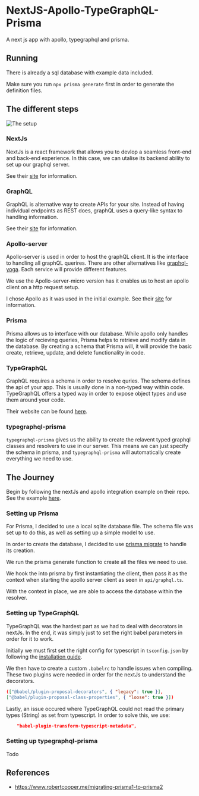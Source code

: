 # NextJS-Apollo-TypeGraphQL-Prisma

A next js app with apollo, typegraphql and prisma.

## Running

There is already a sql database with example data included.

Make sure you run `npx prisma generate` first in order to generate the definition files.

## The different steps

![The setup](https://i.imgur.com/TnU4l2W.png)

### NextJs

NextJs is a react framework that allows you to devlop a seamless front-end and back-end experience. In this case, we can utalise its backend ability to set up our graphql server.

See their [site](https://nextjs.org/) for information.

### GraphQL

GraphQL is alternative way to create APIs for your site. Instead of having individual endpoints as REST does, graphQL uses a query-like syntax to handling information.

See their [site](https://graphql.org/) for information.

### Apollo-server

Apollo-server is used in order to host the graphQL client. It is the interface to handling all graphQL querires. There are other alternatives like [graphql-yoga](https://github.com/prisma-labs/graphql-yoga). Each service will provide different features.

We use the Apollo-server-micro version has it enables us to host an apollo client on a http request setup.

I chose Apollo as it was used in the initial example. See their [site](https://www.apollographql.com/) for information.

### Prisma

Prisma allows us to interface with our database. While apollo only handles the logic of recieving queries, Prisma helps to retrieve and modify data in the database. By creating a schema that Prisma will, it will provide the basic create, retrieve, update, and delete functionality in code.

### TypeGraphQL

GraphQL requires a schema in order to resolve quries. The schema defines the api of your app. This is usually done in a non-typed way within code. TypeGraphQL offers a typed way in order to expose object types and use them around your code.

Their website can be found [here](https://typegraphql.com/).

### typegraphql-prisma

`typegraphql-prisma` gives us the ability to create the relavent typed graphql classes and resolvers to use in our server. This means we can just specify the schema in prisma, and `typegraphql-prisma` will automatically create everything we need to use.

## The Journey

Begin by following the nextJs and apollo integration example on their repo. See the example [here](https://github.com/vercel/next.js/tree/canary/examples/api-routes-apollo-server-and-client).

### Setting up Prisma

For Prisma, I decided to use a local sqlite database file. The schema file was set up to do this, as well as setting up a simple model to use.

In order to create the database, I decided to use [prisma migrate](https://www.prisma.io/docs/reference/tools-and-interfaces/prisma-migrate) to handle its creation.

We run the prisma generate function to create all the files we need to use.

We hook the into prisma by first instantiating the client, then pass it as the context when starting the apollo server client as seen in `api/graphql.ts`.

With the context in place, we are able to access the database within the resolver.

### Setting up TypeGraphQL

TypeGraphQL was the hardest part as we had to deal with decorators in nextJs. In the end, it was simply just to set the right babel parameters in order for it to work.

Initially we must first set the right config for typescript in `tsconfig.json` by following the [installation guide](https://typegraphql.com/docs/installation.html).

We then have to create a custom `.babelrc` to handle issues when compiling. These two plugins were needed in order for the nextJs to understand the decorators.

```json
(["@babel/plugin-proposal-decorators", { "legacy": true }],
["@babel/plugin-proposal-class-properties", { "loose": true }])
```

Lastly, an issue occured where TypeGraphQL could not read the primary types (String) as set from typescript. In order to solve this, we use:

```json
    "babel-plugin-transform-typescript-metadata",
```

### Setting up typegraphql-prisma

Todo

## References

- https://www.robertcooper.me/migrating-prisma1-to-prisma2
